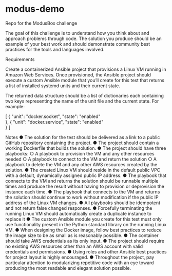 # modus-demo
Repo for the ModusBox challenge

The goal of this challenge is to understand how you think about and approach problems through code. The solution you produce should be an example of your best work and should demonstrate community best practices for the tools and languages involved.

Requirements

Create a containerized Ansible project that provisions a Linux VM running in Amazon Web Services. Once provisioned, the Ansible project should execute a custom Ansible module that you’ll create for this test that returns a list of installed systemd units and their current state.

The returned data structure should be a list of dictionaries each containing two keys representing the name of the unit file and the current state. For example:

[
    {
        "unit": "docker.socket",
        "state": "enabled"  
    },
    {
        "unit": "docker.service",
        "state": "enabled"  
    }
]

Notes
●	The solution for the test should be delivered as a link to a public GitHub repository containing the project.
●	The project should contain a working Dockerfile that builds the solution.
●	The project should have three playbooks:
○	A playbook to provision the VM and any other resources needed
○	A playbook to connect to the VM and return the solution
○	A playbook to delete the VM and any other AWS resources created by the solution.
●	The created Linux VM should reside in the default public VPC with a default, dynamically assigned public IP address.
●	The playbook that connects to the VM and returns the solution should be runnable multiple times and produce the result without having to provision or deprovision the instance each time.
●	The playbook that connects to the VM and returns the solution should continue to work without modification if the public IP address of the Linux VM changes.
●	All playbooks should be idempotent and not return false changed responses.
●	Forcefully terminating the running Linux VM should automatically create a duplicate instance to replace it
●	The custom Ansible module you create for this test must only use functionality present in the Python standard library on the running Linux VM.
●	When designing the Docker image, follow best practices to reduce the image size to be as small as is reasonably possible.
●	The container should take AWS credentials as its only input.
●	The project should require no existing AWS resources other than an AWS account with valid credentials and permissions.
●	Using roles and other Ansible best practices for project layout is highly encouraged.
●	Throughout the project, pay particular attention to modularizing repetitive code with an eye toward producing the most readable and elegant solution possible.
